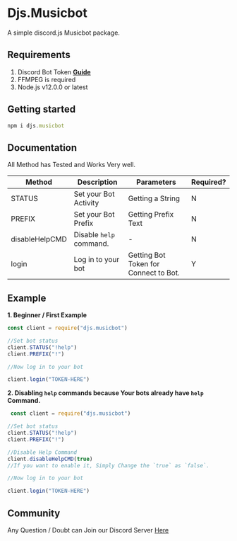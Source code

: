 # Djs.Musicbot

A simple discord.js Musicbot package.

## Requirements

1. Discord Bot Token **[Guide](https://discordjs.guide/preparations/setting-up-a-bot-application.html#creating-your-bot)**
2. FFMPEG is required
3. Node.js v12.0.0 or latest

## Getting started
```javascript
npm i djs.musicbot
```

## Documentation
All Method has Tested and Works Very well.

|Method|Description|Parameters|Required?|
|--------|-----------|------------|----------|
|STATUS|Set your Bot Activity|Getting a String|N|
|PREFIX|Set your Bot Prefix|Getting Prefix Text|N|
|disableHelpCMD|Disable `help` command.|-|N|
|login|Log in to your bot|Getting Bot Token for Connect to Bot.|Y|

## Example
**1. Beginner / First Example**

```js
const client = require("djs.musicbot")

//Set bot status
client.STATUS("!help")
client.PREFIX("!")

//Now log in to your bot

client.login("TOKEN-HERE")
```

**2. Disabling `help` commands because Your bots already have `help` Command.**
```js
 const client = require("djs.musicbot")

//Set bot status
client.STATUS("!help")
client.PREFIX("!")

//Disable Help Command
client.disableHelpCMD(true)
//If you want to enable it, Simply Change the `true` as `false`.

//Now log in to your bot

client.login("TOKEN-HERE")
```
## Community
Any Question / Doubt can Join our Discord Server [Here](https://discord.gg/9S3ZCDR)
